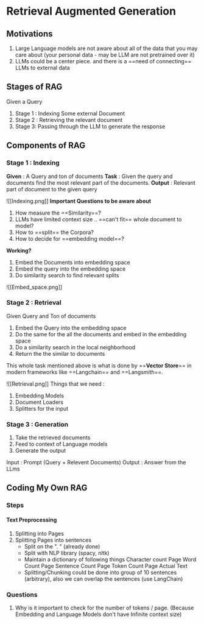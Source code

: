 # Retrieval Augmented Generation

## Motivations 

1. Large Language models are not  aware about all of the data that you may care about (your personal data - may be LLM are not pretrained over it)
2. LLMs could be a center piece. and there is a ==need of connecting== LLMs to external data

## Stages of RAG

Given a Query
1. Stage 1 : Indexing Some external Document
2. Stage 2 : Retrieving the relevant document
3. Stage 3: Passing through the LLM to generate the response

## Components of RAG

### Stage 1 : Indexing

**Given** : A Query and ton of documents
**Task** : Given the query and documents find the most relevant part of the documents.
**Output** : Relevant part of document to the given query

![[Indexing.png]]
**Important Questions to be aware about**
1. How measure the ==Similarity==?
2. LLMs have limited context size .. ==can't fit== whole document to model?
3. How to ==split== the Corpora?
4. How to decide for ==embedding model==?

**Working?**
1. Embed the Documents into embedding space
2. Embed the query into the embedding space
3. Do similarity search to find relevant splits

![[Embed_space.png]]
### Stage 2 : Retrieval

Given Query and Ton of documents
1. Embed the Query into the embedding space
2. Do the same for the all the documents and embed in the embedding space
3. Do a similarity search in the local neighborhood
4. Return the the similar to documents

This whole task mentioned above is what is done by ==**Vector Store**== in modern frameworks like ==Langchain== and ==Langsmith==.

![[Retrieval.png]]
Things that we need : 
1. Embedding Models
2. Document Loaders
3. Splitters for the input

### Stage 3 : Generation

1. Take the retrieved documents
2.  Feed to context of Language models
3.  Generate the output

Input : Prompt (Query + Relevent Documents)
Output : Answer from the LLms

## Coding My Own RAG

### Steps

#### Text Preprocessing
1. Splitting into Pages
2. Splitting Pages into sentences
	 - Split on the ". " (already done)
	 - Split with NLP library (spacy, nltk)
	 - Maintain a dictionary of following things 
			Character count Page
			Word Count  Page
			Sentence Count Page
			Token Count  Page
			Actual Text
	 - Splitting/Chunking could be done into group of 10 sentences (arbitrary), also we can overlap the sentences (use LangChain)
		

### Questions
1. Why is it important to check for the number of tokens / page. (Because Embedding and Language Models don't have Infinite context size)
